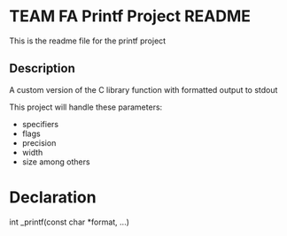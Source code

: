 # TEAM FA Printf Project README

This is the readme file for the printf project

## Description

A custom version of the C library function with formatted output to stdout

This project will handle these parameters:
* specifiers
* flags
* precision
* width
* size among others

# Declaration

int _printf(const char *format, ...)
